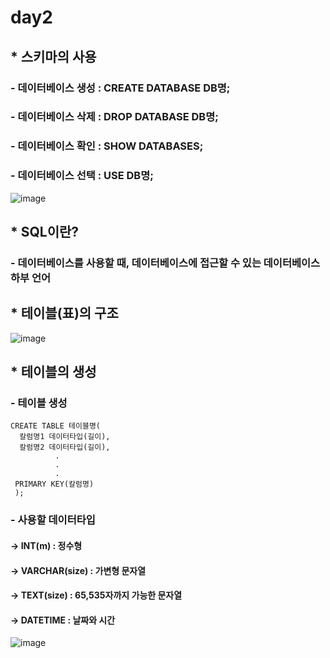 # day2
## * 스키마의 사용
### - 데이터베이스 생성 : CREATE DATABASE DB명;
### - 데이터베이스 삭제 : DROP DATABASE DB명;
### - 데이터베이스 확인 : SHOW DATABASES;
### - 데이터베이스 선택 : USE DB명;
![image](https://user-images.githubusercontent.com/89372116/137950779-c174dc47-be7f-447d-94ad-0868ff2e2722.png)
## * SQL이란?
### -  데이터베이스를 사용할 때, 데이터베이스에 접근할 수 있는 데이터베이스 하부 언어
## * 테이블(표)의 구조
![image](https://user-images.githubusercontent.com/89372116/137949063-380800ee-683f-443b-8950-0ddc4755926c.png)
## * 테이블의 생성
### - 테이블 생성
```
CREATE TABLE 테이블명(
  칼럼명1 데이터타입(길이),
  칼럼명2 데이터타입(길이),
          .
          .
          .
 PRIMARY KEY(칼럼명)
 );
 ```
### - 사용할 데이터타입
#### -> INT(m) : 정수형
#### -> VARCHAR(size) : 가변형 문자열
#### -> TEXT(size) : 65,535자까지 가능한 문자열
#### -> DATETIME : 날짜와 시간
![image](https://user-images.githubusercontent.com/89372116/137954910-bbc9f24d-e7a4-4e7e-839b-b32dcb20ea8c.png)
 
